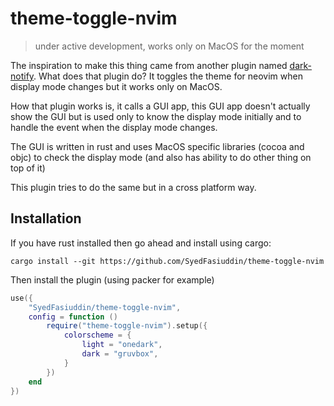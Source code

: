 # theme-toggle-nvim

> under active development, works only on MacOS for the moment

The inspiration to make this thing came from another plugin named
[dark-notify](https://github.com/cormacrelf/dark-notify). What does that plugin
do? It toggles the theme for neovim when display mode changes but it works only
on MacOS.

How that plugin works is, it calls a GUI app, this GUI app doesn't actually show
the GUI but is used only to know the display mode initially and to handle the
event when the display mode changes.

The GUI is written in rust and uses MacOS specific libraries (cocoa and objc) to
check the display mode (and also has ability to do other thing on top of it)

This plugin tries to do the same but in a cross platform way.

## Installation

If you have rust installed then go ahead and install using cargo:

```console
cargo install --git https://github.com/SyedFasiuddin/theme-toggle-nvim
```

Then install the plugin (using packer for example)

```lua
use({
    "SyedFasiuddin/theme-toggle-nvim",
    config = function ()
        require("theme-toggle-nvim").setup({
            colorscheme = {
                light = "onedark",
                dark = "gruvbox",
            }
        })
    end
})
```
